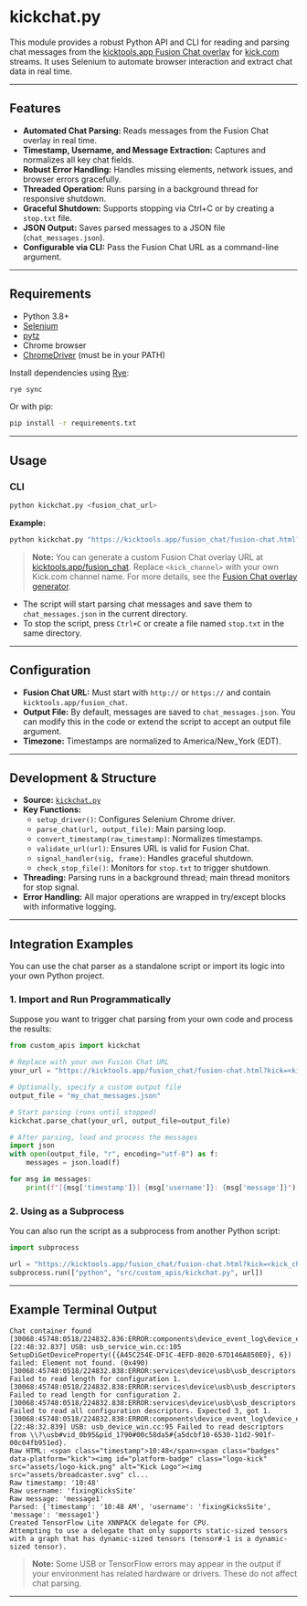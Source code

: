 # kickchat.py

This module provides a robust Python API and CLI for reading and parsing chat messages from the [kicktools.app Fusion Chat overlay](https://kicktools.app/fusion_chat) for [kick.com](https://kick.com) streams. It uses Selenium to automate browser interaction and extract chat data in real time.

---

## Features

- **Automated Chat Parsing:** Reads messages from the Fusion Chat overlay in real time.
- **Timestamp, Username, and Message Extraction:** Captures and normalizes all key chat fields.
- **Robust Error Handling:** Handles missing elements, network issues, and browser errors gracefully.
- **Threaded Operation:** Runs parsing in a background thread for responsive shutdown.
- **Graceful Shutdown:** Supports stopping via Ctrl+C or by creating a `stop.txt` file.
- **JSON Output:** Saves parsed messages to a JSON file (`chat_messages.json`).
- **Configurable via CLI:** Pass the Fusion Chat URL as a command-line argument.

---

## Requirements

- Python 3.8+
- [Selenium](https://pypi.org/project/selenium/)
- [pytz](https://pypi.org/project/pytz/)
- Chrome browser
- [ChromeDriver](https://chromedriver.chromium.org/) (must be in your PATH)

Install dependencies using [Rye](https://github.com/astral-sh/rye):

```bash
rye sync
```

Or with pip:

```bash
pip install -r requirements.txt
```

---

## Usage

### CLI

```bash
python kickchat.py <fusion_chat_url>
```

**Example:**

```bash
python kickchat.py "https://kicktools.app/fusion_chat/fusion-chat.html?kick=<kick_channel>&twitch=&font=Inter&fontSize=Large&fontShadow=shadow-na&fontColor=%23ffffff&theme=basic&fontCase=none&timestamp=on&userBadges=on&fadeTime=1"
```

> **Note:** You can generate a custom Fusion Chat overlay URL at [kicktools.app/fusion_chat](https://kicktools.app/fusion_chat). Replace `<kick_channel>` with your own Kick.com channel name. For more details, see the [Fusion Chat overlay generator](https://kicktools.app/fusion_chat/fusion-chat.html).

- The script will start parsing chat messages and save them to `chat_messages.json` in the current directory.
- To stop the script, press `Ctrl+C` or create a file named `stop.txt` in the same directory.

---

## Configuration

- **Fusion Chat URL:** Must start with `http://` or `https://` and contain `kicktools.app/fusion_chat`.
- **Output File:** By default, messages are saved to `chat_messages.json`. You can modify this in the code or extend the script to accept an output file argument.
- **Timezone:** Timestamps are normalized to America/New_York (EDT).

---

## Development & Structure

- **Source:** [`kickchat.py`](./kickchat.py)
- **Key Functions:**
  - `setup_driver()`: Configures Selenium Chrome driver.
  - `parse_chat(url, output_file)`: Main parsing loop.
  - `convert_timestamp(raw_timestamp)`: Normalizes timestamps.
  - `validate_url(url)`: Ensures URL is valid for Fusion Chat.
  - `signal_handler(sig, frame)`: Handles graceful shutdown.
  - `check_stop_file()`: Monitors for `stop.txt` to trigger shutdown.
- **Threading:** Parsing runs in a background thread; main thread monitors for stop signal.
- **Error Handling:** All major operations are wrapped in try/except blocks with informative logging.

---

## Integration Examples

You can use the chat parser as a standalone script or import its logic into your own Python project.

### 1. Import and Run Programmatically

Suppose you want to trigger chat parsing from your own code and process the results:

```python
from custom_apis import kickchat

# Replace with your own Fusion Chat URL
your_url = "https://kicktools.app/fusion_chat/fusion-chat.html?kick=<kick_channel>&twitch=&font=Inter&fontSize=Large&fontShadow=shadow-na&fontColor=%23ffffff&theme=basic&fontCase=none&timestamp=on&userBadges=on&fadeTime=1"

# Optionally, specify a custom output file
output_file = "my_chat_messages.json"

# Start parsing (runs until stopped)
kickchat.parse_chat(your_url, output_file=output_file)

# After parsing, load and process the messages
import json
with open(output_file, "r", encoding="utf-8") as f:
    messages = json.load(f)

for msg in messages:
    print(f"[{msg['timestamp']}] {msg['username']}: {msg['message']}")
```

### 2. Using as a Subprocess

You can also run the script as a subprocess from another Python script:

```python
import subprocess

url = "https://kicktools.app/fusion_chat/fusion-chat.html?kick=<kick_channel>&twitch=&font=Inter&fontSize=Large&fontShadow=shadow-na&fontColor=%23ffffff&theme=basic&fontCase=none&timestamp=on&userBadges=on&fadeTime=1"
subprocess.run(["python", "src/custom_apis/kickchat.py", url])
```

---

## Example Terminal Output

```
Chat container found
[30068:45748:0518/224832.836:ERROR:components\device_event_log\device_event_log_impl.cc:202] [22:48:32.837] USB: usb_service_win.cc:105 SetupDiGetDeviceProperty({{A45C254E-DF1C-4EFD-8020-67D146A850E0}, 6}) failed: Element not found. (0x490)
[30068:45748:0518/224832.838:ERROR:services\device\usb\usb_descriptors.cc:146] Failed to read length for configuration 1.
[30068:45748:0518/224832.838:ERROR:services\device\usb\usb_descriptors.cc:146] Failed to read length for configuration 2.
[30068:45748:0518/224832.838:ERROR:services\device\usb\usb_descriptors.cc:105] Failed to read all configuration descriptors. Expected 3, got 1.
[30068:45748:0518/224832.838:ERROR:components\device_event_log\device_event_log_impl.cc:202] [22:48:32.839] USB: usb_device_win.cc:95 Failed to read descriptors from \\?\usb#vid_0b95&pid_1790#00c58da5#{a5dcbf10-6530-11d2-901f-00c04fb951ed}.
Raw HTML: <span class="timestamp">10:48</span><span class="badges" data-platform="kick"><img id="platform-badge" class="logo-kick" src="assets/logo-kick.png" alt="Kick Logo"><img src="assets/broadcaster.svg" cl...
Raw timestamp: '10:48'
Raw username: 'fixingKicksSite'
Raw message: 'message1'
Parsed: {'timestamp': '10:48 AM', 'username': 'fixingKicksSite', 'message': 'message1'}
Created TensorFlow Lite XNNPACK delegate for CPU.
Attempting to use a delegate that only supports static-sized tensors with a graph that has dynamic-sized tensors (tensor#-1 is a dynamic-sized tensor).
```

> **Note:** Some USB or TensorFlow errors may appear in the output if your environment has related hardware or drivers. These do not affect chat parsing.

---

